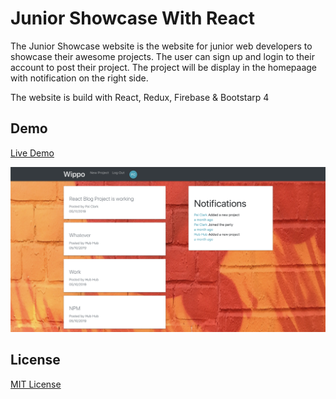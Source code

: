 # Junior Showcase With React
The Junior Showcase website is the website for junior web developers to showcase their awesome projects. 
The user can sign up and login to their account to post their project. The project will be display in the homepaage with notification on the right side.

The website is build with React, Redux, Firebase & Bootstarp 4

## Demo

[Live Demo](https://wippo-c6ee3.firebaseapp.com/signIn)

![juniorshowcase](https://github.com/krittiyaclark/junior-showcase-with-React/blob/master/public/img/juniorshowcase.png)

## License

[MIT License](http://brenopolanski.mit-license.org/)

